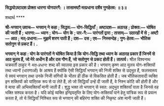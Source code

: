 **सिद्धयोऽष्टादश प्रोक्ता धारणा योगपारगै: ।** **तासामष्टौ मत्प्रधाना दशैव गुणहेतव: ॥ ३॥** 

शब्दार्थ **** 

**श्री-भगवान् उवाच—** **भगवान् ने कहा** **; सिद्धय:—** **योग-सिद्धियाँ** **; अष्टादश—** **अठारह** **; प्रोक्ता:—** **घोषित की जाती हैं** **;** **धारणा:—** **ध्यान** **; योग—** **योग के** **; पार-गै:—** **पारंगतों द्वारा** **; तासाम्—** **उठारहों में से** **; अष्टौ—** **आठ** **; मत्-प्रधाना:—** **मुझमें शरण** **पाती हैं** **; दश—** **दस** **; एव—** **निस्सन्देह** **; गुण-हेतव:—** **भौतिक सतोगुण से प्रकट हैं।** **.** 

**भगवान् ने कहा : योग के पारंगतों ने घोषित किया है कि योग-सिद्धि तथा ध्यान के** **अठारह प्रकार हैं जिनमें से आठ मुलय हैं, जो मेरे अधीन हैं और दस गौण हैं, जो सतोगुण से** **प्रकट होती हैं।** **तात्पर्य :** श्रील विश्वनाथ चक्रवर्ती ठाकुर ने *मत्-प्रधान:* शब्द की व्यालया इस प्रकार की है। भगवान् कृष्ण आठ मुलय योग-शक्तियों तथा ध्यानों (धारणाओं) के आश्रय हैं क्योंकि ऐसी सिद्धियाँ भगवान् की निजी शक्ति से उद्भूत हैं, फलस्वरूप ये स्वयं भगवान् तथा उनके निजी संगियों के भीतर ही ठीक से विकसित होती हैं। जब भौतिकतावादी व्यक्ति इन शक्तियों को यांति्रक रूप से पा लेते हैं, तो जो सिद्धियाँ उन्हें दी जाती हैं, वे निश्न कोटि की होती हैं और वे माया की अभिव्यक्तियाँ मानी जाती हैं। शुद्ध भक्त तो भगवान् से स्वत: अद्भुत शक्तियाँ पाता है जिनसे वह भक्ति सश्पन्न करता है। यदि कोई व्यक्ति इन्द्रियतृप्ति के लिए योग-शक्तियाँ पाने हेतु यांत्रिक रूप से प्रयत्न करता है, तो ये सिद्धियाँ निश्चित रूप से भगवान् की बहिरंगा शक्ति की निकृष्ट अंश मानी जाती हैं।  